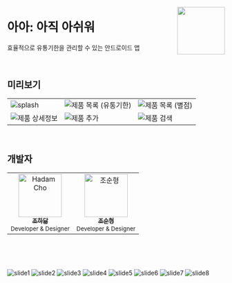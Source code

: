 <br /><br />

<img src="https://user-images.githubusercontent.com/52340070/214546893-c6f15503-e645-4a91-9926-68fab1fb0fde.png" width="110px" align="right" />

# 아아: 아직 아쉬워

효율적으로 유통기한을 관리할 수 있는 안드로이드 앱

<br />

## 미리보기

<table>
<tbody>
<tr>
<td><img src="https://user-images.githubusercontent.com/52340070/214547594-b3662647-20db-4ee8-91ca-21714a397c57.png" alt="splash" /></td>
<td><img src="https://user-images.githubusercontent.com/52340070/117802036-ef500b80-b28f-11eb-8230-fd323cfbc29a.png" alt="제품 목록 (유통기한)" /></td>
<td><img src="https://user-images.githubusercontent.com/52340070/214547298-c0789e24-d246-4049-9672-c0b2c131e88e.png" alt="제품 목록 (별점)" /></td>
</tr>
<tr>
<td><img src="https://user-images.githubusercontent.com/52340070/117802240-35a56a80-b290-11eb-92c4-4328733a124b.png" alt="제품 상세정보" /></td>
<td><img src="https://user-images.githubusercontent.com/52340070/214547295-0150a918-e661-4943-bfbd-e2dfcf9ac3c2.png" alt="제품 추가" /></td>
<td><img src="https://user-images.githubusercontent.com/52340070/214547297-ee595995-95dc-4bf1-8f8f-f937a1be2320.png" alt="제품 검색" /></td>
</tr>
</tbody>
</table>

<br />

## 개발자

<table>
    <tbody>
        <tr>
            <td align="center">
                <a href="https://github.com/ohcmadah">
                    <img src="https://avatars.githubusercontent.com/u/52340070?v=3?s=100" width="100px;" alt="Hadam Cho"/><br />
                    <sub><b>조하닮</b></sub>
                </a><br />
                <sub>Developer & Designer</sub>
            </td>
            <td align="center">
                <a href="https://github.com/ChoSounhyung">
                    <img src="https://avatars.githubusercontent.com/u/63593600?v=3?s=100" width="100px;" alt="조순형"/><br />
                    <sub><b>조순형</b></sub>
                </a><br />
                <sub>Developer & Designer</sub>
            </td>
        </tr>
    </tbody>
</table>

<br /><br /><br />

![slide1](https://user-images.githubusercontent.com/52340070/214547960-c720bcb8-87e8-4fd7-96e9-ab7cf1adf62e.png)
![slide2](https://user-images.githubusercontent.com/52340070/214547967-9a4b7b78-0e91-4a03-95ea-c122f431450b.png)
![slide3](https://user-images.githubusercontent.com/52340070/214547970-a0637093-9e02-4d17-b551-75a750145cd4.png)
![slide4](https://user-images.githubusercontent.com/52340070/214547975-f09e5735-12af-4cc3-a89c-0ac6d997022e.png)
![slide5](https://user-images.githubusercontent.com/52340070/214547978-cfe554be-d019-4feb-ba64-e8154422368a.png)
![slide6](https://user-images.githubusercontent.com/52340070/214547980-877fd621-b0f3-4a90-80cb-e3936295393c.png)
![slide7](https://user-images.githubusercontent.com/52340070/214547984-b94ed3b8-953c-4adf-b4ae-15bc8486432b.png)
![slide8](https://user-images.githubusercontent.com/52340070/214547990-baedab36-6f17-4b11-99af-c086d00e6c30.png)


